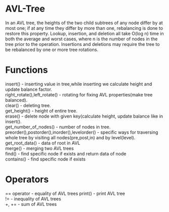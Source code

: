 # AVL-Tree
In an AVL tree, the heights of the two child subtrees of any node differ by at most one; if at any time they differ by more than one, rebalancing is done to restore this property. Lookup, insertion, and deletion all take O(log n) time in both the average and worst cases, where n is the number of nodes in the tree prior to the operation. Insertions and deletions may require the tree to be rebalanced by one or more tree rotations.
# Functions
insert() - inserting value in tree,while inserting we calculate height and update balance factor.\
right_rotate(),left_rotate() - rotating for fixing AVL properties(make tree balanced).\
clear() - deleting tree.\
get_height() - height of entire tree.\
erase() - delete node with given key(calculate height, update balance like in insert().\
get_number_of_nodes() - number of nodes in tree.\
preorder(),postorder(),inorder(),levelorder() - specific ways for traversing whole tree by visiting all nodes(pre,post,in) and by level(level). 
get_root_data() - data of root in AVL\
merge() - merging two AVL trees\
find() - find specific node if exists and return data of node\
contains() - find specific node if exists
# Operators
== operator - equality of AVL trees
print() - print AVL tree\
!= - inequality of AVL trees\
+, += - sum of AVL trees
